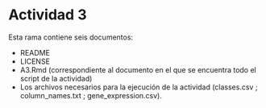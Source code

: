 # Actividad 3
Esta rama contiene seis documentos: 
- README
- LICENSE
- A3.Rmd (correspondiente al documento en el que se encuentra todo el script de la actividad)
- Los archivos necesarios para la ejecución de la actividad (classes.csv ; column_names.txt ; gene_expression.csv).

